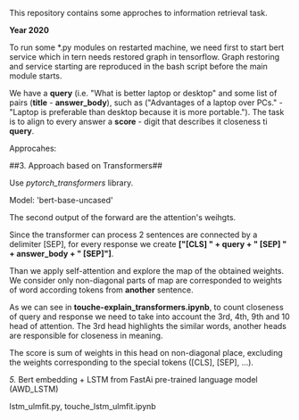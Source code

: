 This repository contains some approches to information retrieval task.


**Year 2020**

To run some \*.py modules on restarted machine, we need first to start bert service which in tern needs restored graph in tensorflow.
Graph restoring and service starting are reproduced in the bash script before the main module starts.

We have a __query__ (i.e. "What is better laptop or desktop" and some list of pairs (__title__ - __answer_body__), such as ("Advantages of a laptop over PCs." - "Laptop is preferable than desktop because it is more portable."). The task is to align to every answer a __score__ - digit that describes it closeness ti __query__.

Approcahes:

##3. Approach based on Transformers##

Use *pytorch_transformers* library.

Model: 'bert-base-uncased'

The second output of the forward are the attention's weihgts.

Since the transformer can process 2 sentences are connected by a delimiter [SEP], for every response we create __["[CLS] " + query + " [SEP] " + answer_body + " [SEP]"]__.

Than we apply self-attention and explore the map of the obtained weights. We consider only non-diagonal parts of map are corresponded to weights of word according tokens from __another__ sentence. 

As we can see in **touche-explain_transformers.ipynb**, to count closeness of query and response we need to take into account the 3rd, 4th, 9th and 10 head of attention. The 3rd head highlights the similar words, another heads are responsible for closeness in meaning. 

The score is sum of weights in this head on non-diagonal place, excluding the weights corresponding to the special tokens ([CLS], [SEP], ...).

*5.* Bert embedding + LSTM from FastAi pre-trained language model (AWD_LSTM)

lstm_ulmfit.py, touche_lstm_ulmfit.ipynb
